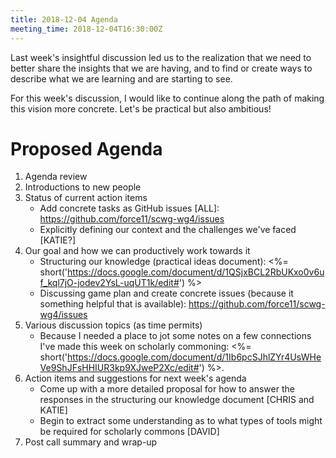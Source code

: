 ```yaml
---
title: 2018-12-04 Agenda
meeting_time: 2018-12-04T16:30:00Z
---
```


Last week's insightful discussion led us to the realization that we need to
better share the insights that we are having, and to find or create ways to
describe what we are learning and are starting to see.

For this week's discussion, I would like to continue along the path of making
this vision more concrete. Let's be practical but also ambitious!

# Proposed Agenda

1. Agenda review
2. Introductions to new people
3. Status of current action items
    - Add concrete tasks as GitHub issues [ALL]:
      https://github.com/force11/scwg-wg4/issues
    - Explicitly defining our context and the challenges we've faced [KATIE?]
4. Our goal and how we can productively work towards it
    - Structuring our knowledge (practical ideas document): <%=
      short('https://docs.google.com/document/d/1QSjxBCL2RbUKxo0v6uf_kql7jO-jodev2YsL-uqUT1k/edit#')
      %>
    - Discussing game plan and create concrete issues (because it something
      helpful that is available): https://github.com/force11/scwg-wg4/issues
5. Various discussion topics (as time permits)
    - Because I needed a place to jot some notes on a few connections I've made
      this week on scholarly commoning: <%=
      short('https://docs.google.com/document/d/1Ib6pcSJhlZYr4UsWHeVe9ShJFsHHIUR3kp9XJweP2Xc/edit#')
      %>.
6. Action items and suggestions for next week's agenda
    - Come up with a more detailed proposal for how to answer the responses in
      the structuring our knowledge document [CHRIS and KATIE]
    - Begin to extract some understanding as to what types of tools might be
      required for scholarly commons [DAVID]
7. Post call summary and wrap-up

